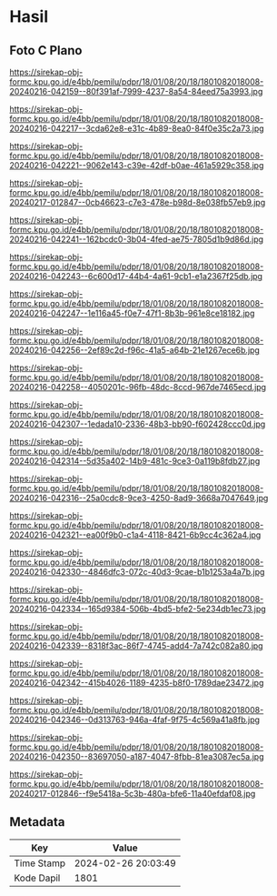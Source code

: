 # Hasil

## Foto C Plano

https://sirekap-obj-formc.kpu.go.id/e4bb/pemilu/pdpr/18/01/08/20/18/1801082018008-20240216-042159--80f391af-7999-4237-8a54-84eed75a3993.jpg

https://sirekap-obj-formc.kpu.go.id/e4bb/pemilu/pdpr/18/01/08/20/18/1801082018008-20240216-042217--3cda62e8-e31c-4b89-8ea0-84f0e35c2a73.jpg

https://sirekap-obj-formc.kpu.go.id/e4bb/pemilu/pdpr/18/01/08/20/18/1801082018008-20240216-042221--9062e143-c39e-42df-b0ae-461a5929c358.jpg

https://sirekap-obj-formc.kpu.go.id/e4bb/pemilu/pdpr/18/01/08/20/18/1801082018008-20240217-012847--0cb46623-c7e3-478e-b98d-8e038fb57eb9.jpg

https://sirekap-obj-formc.kpu.go.id/e4bb/pemilu/pdpr/18/01/08/20/18/1801082018008-20240216-042241--162bcdc0-3b04-4fed-ae75-7805d1b9d86d.jpg

https://sirekap-obj-formc.kpu.go.id/e4bb/pemilu/pdpr/18/01/08/20/18/1801082018008-20240216-042243--6c600d17-44b4-4a61-9cb1-e1a2367f25db.jpg

https://sirekap-obj-formc.kpu.go.id/e4bb/pemilu/pdpr/18/01/08/20/18/1801082018008-20240216-042247--1e116a45-f0e7-47f1-8b3b-961e8ce18182.jpg

https://sirekap-obj-formc.kpu.go.id/e4bb/pemilu/pdpr/18/01/08/20/18/1801082018008-20240216-042256--2ef89c2d-f96c-41a5-a64b-21e1267ece6b.jpg

https://sirekap-obj-formc.kpu.go.id/e4bb/pemilu/pdpr/18/01/08/20/18/1801082018008-20240216-042258--4050201c-96fb-48dc-8ccd-967de7465ecd.jpg

https://sirekap-obj-formc.kpu.go.id/e4bb/pemilu/pdpr/18/01/08/20/18/1801082018008-20240216-042307--1edada10-2336-48b3-bb90-f602428ccc0d.jpg

https://sirekap-obj-formc.kpu.go.id/e4bb/pemilu/pdpr/18/01/08/20/18/1801082018008-20240216-042314--5d35a402-14b9-481c-9ce3-0a119b8fdb27.jpg

https://sirekap-obj-formc.kpu.go.id/e4bb/pemilu/pdpr/18/01/08/20/18/1801082018008-20240216-042316--25a0cdc8-9ce3-4250-8ad9-3668a7047649.jpg

https://sirekap-obj-formc.kpu.go.id/e4bb/pemilu/pdpr/18/01/08/20/18/1801082018008-20240216-042321--ea00f9b0-c1a4-4118-8421-6b9cc4c362a4.jpg

https://sirekap-obj-formc.kpu.go.id/e4bb/pemilu/pdpr/18/01/08/20/18/1801082018008-20240216-042330--4846dfc3-072c-40d3-9cae-b1b1253a4a7b.jpg

https://sirekap-obj-formc.kpu.go.id/e4bb/pemilu/pdpr/18/01/08/20/18/1801082018008-20240216-042334--165d9384-506b-4bd5-bfe2-5e234db1ec73.jpg

https://sirekap-obj-formc.kpu.go.id/e4bb/pemilu/pdpr/18/01/08/20/18/1801082018008-20240216-042339--8318f3ac-86f7-4745-add4-7a742c082a80.jpg

https://sirekap-obj-formc.kpu.go.id/e4bb/pemilu/pdpr/18/01/08/20/18/1801082018008-20240216-042342--415b4026-1189-4235-b8f0-1789dae23472.jpg

https://sirekap-obj-formc.kpu.go.id/e4bb/pemilu/pdpr/18/01/08/20/18/1801082018008-20240216-042346--0d313763-946a-4faf-9f75-4c569a41a8fb.jpg

https://sirekap-obj-formc.kpu.go.id/e4bb/pemilu/pdpr/18/01/08/20/18/1801082018008-20240216-042350--83697050-a187-4047-8fbb-81ea3087ec5a.jpg

https://sirekap-obj-formc.kpu.go.id/e4bb/pemilu/pdpr/18/01/08/20/18/1801082018008-20240217-012846--f9e5418a-5c3b-480a-bfe6-11a40efdaf08.jpg


## Metadata

| Key        | Value               |
| ---------- | ------------------- |
| Time Stamp | 2024-02-26 20:03:49 |
| Kode Dapil | 1801                |



